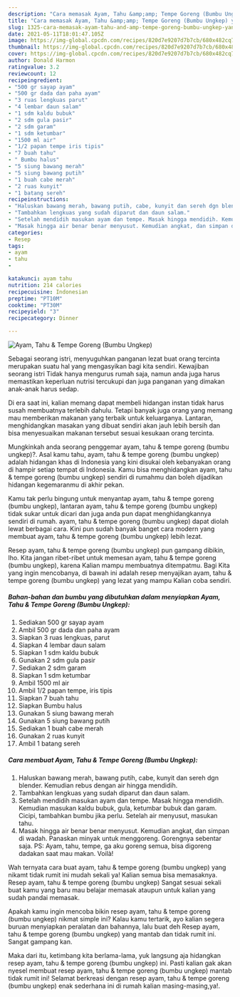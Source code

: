 ```yaml
---
description: "Cara memasak Ayam, Tahu &amp;amp; Tempe Goreng (Bumbu Ungkep) yang nikmat dan Mudah Dibuat"
title: "Cara memasak Ayam, Tahu &amp;amp; Tempe Goreng (Bumbu Ungkep) yang nikmat dan Mudah Dibuat"
slug: 1325-cara-memasak-ayam-tahu-and-amp-tempe-goreng-bumbu-ungkep-yang-nikmat-dan-mudah-dibuat
date: 2021-05-11T18:01:47.105Z
image: https://img-global.cpcdn.com/recipes/820d7e9207d7b7cb/680x482cq70/ayam-tahu-tempe-goreng-bumbu-ungkep-foto-resep-utama.jpg
thumbnail: https://img-global.cpcdn.com/recipes/820d7e9207d7b7cb/680x482cq70/ayam-tahu-tempe-goreng-bumbu-ungkep-foto-resep-utama.jpg
cover: https://img-global.cpcdn.com/recipes/820d7e9207d7b7cb/680x482cq70/ayam-tahu-tempe-goreng-bumbu-ungkep-foto-resep-utama.jpg
author: Donald Harmon
ratingvalue: 3.2
reviewcount: 12
recipeingredient:
- "500 gr sayap ayam"
- "500 gr dada dan paha ayam"
- "3 ruas lengkuas parut"
- "4 lembar daun salam"
- "1 sdm kaldu bubuk"
- "2 sdm gula pasir"
- "2 sdm garam"
- "1 sdm ketumbar"
- "1500 ml air"
- "1/2 papan tempe iris tipis"
- "7 buah tahu"
- " Bumbu halus"
- "5 siung bawang merah"
- "5 siung bawang putih"
- "1 buah cabe merah"
- "2 ruas kunyit"
- "1 batang sereh"
recipeinstructions:
- "Haluskan bawang merah, bawang putih, cabe, kunyit dan sereh dgn blender. Kemudian rebus dengan air hingga mendidih."
- "Tambahkan lengkuas yang sudah diparut dan daun salam."
- "Setelah mendidih masukan ayam dan tempe. Masak hingga mendidih. Kemudian masukan kaldu bubuk, gula, ketumbar bubuk dan garam. Cicipi, tambahkan bumbu jika perlu. Setelah air menyusut, masukan tahu."
- "Masak hingga air benar benar menyusut. Kemudian angkat, dan simpan di wadah. Panaskan minyak untuk menggoreng. Gorengnya sebentar saja. PS: Ayam, tahu, tempe, ga aku goreng semua, bisa digoreng dadakan saat mau makan. Voilà!"
categories:
- Resep
tags:
- ayam
- tahu
- 

katakunci: ayam tahu  
nutrition: 214 calories
recipecuisine: Indonesian
preptime: "PT10M"
cooktime: "PT30M"
recipeyield: "3"
recipecategory: Dinner

---
```



![Ayam, Tahu &amp; Tempe Goreng (Bumbu Ungkep)](https://img-global.cpcdn.com/recipes/820d7e9207d7b7cb/680x482cq70/ayam-tahu-tempe-goreng-bumbu-ungkep-foto-resep-utama.jpg)

Sebagai seorang istri, menyuguhkan panganan lezat buat orang tercinta merupakan suatu hal yang mengasyikan bagi kita sendiri. Kewajiban seorang istri Tidak hanya mengurus rumah saja, namun anda juga harus memastikan keperluan nutrisi tercukupi dan juga panganan yang dimakan anak-anak harus sedap.

Di era  saat ini, kalian memang dapat membeli hidangan instan tidak harus susah membuatnya terlebih dahulu. Tetapi banyak juga orang yang memang mau memberikan makanan yang terbaik untuk keluarganya. Lantaran, menghidangkan masakan yang dibuat sendiri akan jauh lebih bersih dan bisa menyesuaikan makanan tersebut sesuai kesukaan orang tercinta. 



Mungkinkah anda seorang penggemar ayam, tahu &amp; tempe goreng (bumbu ungkep)?. Asal kamu tahu, ayam, tahu &amp; tempe goreng (bumbu ungkep) adalah hidangan khas di Indonesia yang kini disukai oleh kebanyakan orang di hampir setiap tempat di Indonesia. Kamu bisa menghidangkan ayam, tahu &amp; tempe goreng (bumbu ungkep) sendiri di rumahmu dan boleh dijadikan hidangan kegemaranmu di akhir pekan.

Kamu tak perlu bingung untuk menyantap ayam, tahu &amp; tempe goreng (bumbu ungkep), lantaran ayam, tahu &amp; tempe goreng (bumbu ungkep) tidak sukar untuk dicari dan juga anda pun dapat menghidangkannya sendiri di rumah. ayam, tahu &amp; tempe goreng (bumbu ungkep) dapat diolah lewat berbagai cara. Kini pun sudah banyak banget cara modern yang membuat ayam, tahu &amp; tempe goreng (bumbu ungkep) lebih lezat.

Resep ayam, tahu &amp; tempe goreng (bumbu ungkep) pun gampang dibikin, lho. Kita jangan ribet-ribet untuk memesan ayam, tahu &amp; tempe goreng (bumbu ungkep), karena Kalian mampu membuatnya ditempatmu. Bagi Kita yang ingin mencobanya, di bawah ini adalah resep menyajikan ayam, tahu &amp; tempe goreng (bumbu ungkep) yang lezat yang mampu Kalian coba sendiri.

<!--inarticleads1-->

##### Bahan-bahan dan bumbu yang dibutuhkan dalam menyiapkan Ayam, Tahu &amp; Tempe Goreng (Bumbu Ungkep):

1. Sediakan 500 gr sayap ayam
1. Ambil 500 gr dada dan paha ayam
1. Siapkan 3 ruas lengkuas, parut
1. Siapkan 4 lembar daun salam
1. Siapkan 1 sdm kaldu bubuk
1. Gunakan 2 sdm gula pasir
1. Sediakan 2 sdm garam
1. Siapkan 1 sdm ketumbar
1. Ambil 1500 ml air
1. Ambil 1/2 papan tempe, iris tipis
1. Siapkan 7 buah tahu
1. Siapkan  Bumbu halus
1. Gunakan 5 siung bawang merah
1. Gunakan 5 siung bawang putih
1. Sediakan 1 buah cabe merah
1. Gunakan 2 ruas kunyit
1. Ambil 1 batang sereh




<!--inarticleads2-->

##### Cara membuat Ayam, Tahu &amp; Tempe Goreng (Bumbu Ungkep):

1. Haluskan bawang merah, bawang putih, cabe, kunyit dan sereh dgn blender. Kemudian rebus dengan air hingga mendidih.
1. Tambahkan lengkuas yang sudah diparut dan daun salam.
1. Setelah mendidih masukan ayam dan tempe. Masak hingga mendidih. Kemudian masukan kaldu bubuk, gula, ketumbar bubuk dan garam. Cicipi, tambahkan bumbu jika perlu. Setelah air menyusut, masukan tahu.
1. Masak hingga air benar benar menyusut. Kemudian angkat, dan simpan di wadah. Panaskan minyak untuk menggoreng. Gorengnya sebentar saja. PS: Ayam, tahu, tempe, ga aku goreng semua, bisa digoreng dadakan saat mau makan. Voilà!




Wah ternyata cara buat ayam, tahu &amp; tempe goreng (bumbu ungkep) yang nikamt tidak rumit ini mudah sekali ya! Kalian semua bisa memasaknya. Resep ayam, tahu &amp; tempe goreng (bumbu ungkep) Sangat sesuai sekali buat kamu yang baru mau belajar memasak ataupun untuk kalian yang sudah pandai memasak.

Apakah kamu ingin mencoba bikin resep ayam, tahu &amp; tempe goreng (bumbu ungkep) nikmat simple ini? Kalau kamu tertarik, ayo kalian segera buruan menyiapkan peralatan dan bahannya, lalu buat deh Resep ayam, tahu &amp; tempe goreng (bumbu ungkep) yang mantab dan tidak rumit ini. Sangat gampang kan. 

Maka dari itu, ketimbang kita berlama-lama, yuk langsung aja hidangkan resep ayam, tahu &amp; tempe goreng (bumbu ungkep) ini. Pasti kalian gak akan nyesel membuat resep ayam, tahu &amp; tempe goreng (bumbu ungkep) mantab tidak rumit ini! Selamat berkreasi dengan resep ayam, tahu &amp; tempe goreng (bumbu ungkep) enak sederhana ini di rumah kalian masing-masing,ya!.

